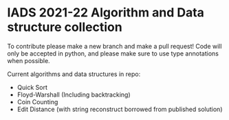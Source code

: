 # IADS 2021-22 Algorithm and Data structure collection

To contribute please make a new branch and make a pull request! Code will only be accepted in python, and please make sure to use type annotations when possible. 

Current algorithms and data structures in repo:
- Quick Sort
- Floyd-Warshall (Including backtracking)
- Coin Counting 
- Edit Distance (with string reconstruct borrowed from published solution)